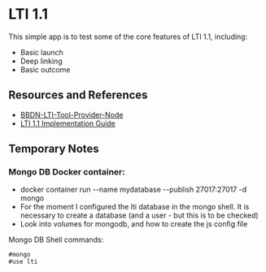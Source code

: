 # LTI 1.1
This simple app is to test some of the core features of LTI 1.1, including:
- Basic launch
- Deep linking
- Basic outcome

## Resources and References
- [BBDN-LTI-Tool-Provider-Node](https://github.com/blackboard/BBDN-LTI-Tool-Provider-Node)
- [LTI 1.1 Implementation Guide](https://www.imsglobal.org/specs/ltiv1p1/implementation-guide)

## Temporary Notes
### Mongo DB Docker container:
- docker container run --name mydatabase --publish 27017:27017 -d mongo
- For the moment I configured the lti database in the mongo shell. It is necessary to create a database (and a user - but this is to be checked)
- Look into volumes for mongodb, and how to create the js config file

Mongo DB Shell commands:
```
#mongo
#use lti
```
